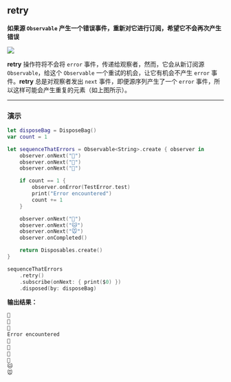 ## retry

**如果源 `Observable` 产生一个错误事件，重新对它进行订阅，希望它不会再次产生错误**

![](/assets/WhichOperator/Operators/retry.png)

**retry** 操作符将不会将 `error` 事件，传递给观察者，然而，它会从新订阅源 `Observable`，给这个 `Observable` 一个重试的机会，让它有机会不产生 `error` 事件。**retry** 总是对观察者发出 `next` 事件，即便源序列产生了一个 `error` 事件，所以这样可能会产生重复的元素（如上图所示）。

---

### 演示

```swift
let disposeBag = DisposeBag()
var count = 1

let sequenceThatErrors = Observable<String>.create { observer in
    observer.onNext("🍎")
    observer.onNext("🍐")
    observer.onNext("🍊")

    if count == 1 {
        observer.onError(TestError.test)
        print("Error encountered")
        count += 1
    }

    observer.onNext("🐶")
    observer.onNext("🐱")
    observer.onNext("🐭")
    observer.onCompleted()

    return Disposables.create()
}

sequenceThatErrors
    .retry()
    .subscribe(onNext: { print($0) })
    .disposed(by: disposeBag)
```

**输出结果：**

```swift
🍎
🍐
🍊
Error encountered
🍎
🍐
🍊
🐶
🐱
🐭
```
